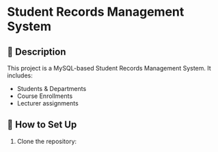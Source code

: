 # Student Records Management System

## 📄 Description

This project is a MySQL-based Student Records Management System. It includes:
- Students & Departments
- Course Enrollments
- Lecturer assignments

## 🚀 How to Set Up

1. Clone the repository:

